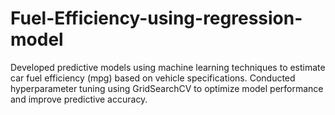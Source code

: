 # Fuel-Efficiency-using-regression-model
Developed predictive models using machine learning techniques to
estimate car fuel efficiency (mpg) based on vehicle specifications. Conducted hyperparameter tuning using GridSearchCV to optimize model performance and improve predictive accuracy.
